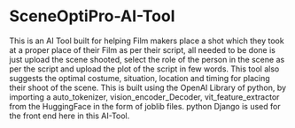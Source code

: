 # SceneOptiPro-AI-Tool
This is an AI Tool built for helping Film makers place a shot which they took at a proper place of their Film as per their script, all needed to be done is just upload the scene shooted, select the role of the person in the scene as per the script and upload the plot of the script in few words. This tool also suggests the optimal costume, situation, location and timing for placing their shoot of the scene. This is built using the OpenAI Library of python,
by importing a auto_tokenizer, vision_encoder_Decoder, vit_feature_extractor from the HuggingFace in the form of joblib files. python Django is used for the front end here in this AI-Tool.
